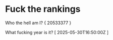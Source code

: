 # Fuck the rankings

Who the hell am I?
{ 20533377 }

What fucking year is it?
[ 2025-05-30T16:50:00Z ]

